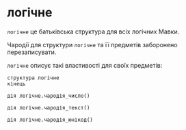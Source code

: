 # логічне

`логічне` <keyword>це</keyword> батьківська структура для всіх логічних <subject>Мавки</subject>.

Чародії для структури `логічне` та її предметів заборонено перезаписувати.

`логічне` описує такі властивості для своїх предметів:

```мавка
структура логічне
кінець
```

```мавка
дія логічне.чародія_число()
```

```мавка
дія логічне.чародія_текст()
```

```мавка
дія логічне.чародія_юнікод()
```